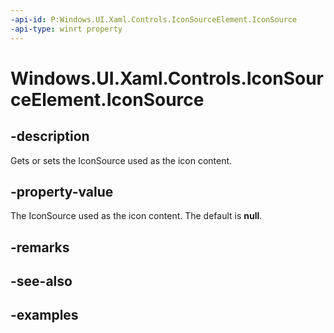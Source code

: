 ```yaml
---
-api-id: P:Windows.UI.Xaml.Controls.IconSourceElement.IconSource
-api-type: winrt property
---
```


<!-- Property syntax.
public IconSource IconSource { get;  set; }
-->

# Windows.UI.Xaml.Controls.IconSourceElement.IconSource

## -description

Gets or sets the IconSource used as the icon content.

## -property-value

The IconSource used as the icon content. The default is **null**.

## -remarks

## -see-also

## -examples

